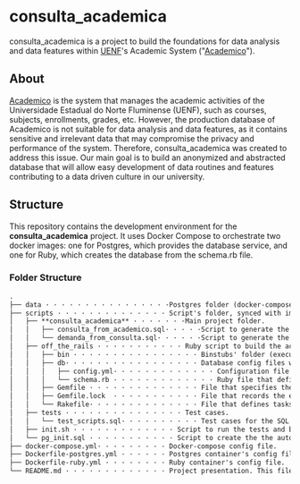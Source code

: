 # consulta_academica

consulta_academica is a project to build the foundations for data analysis and data features within [UENF][uenf_url]'s Academic System ("[Academico][academico_url]").

## About

[Academico][academico_url] is the system that manages the academic activities of the Universidade Estadual do Norte Fluminense (UENF), such as courses, subjects, enrollments, grades, etc. However, the production database of Academico is not suitable for data analysis and data features, as it contains sensitive and irrelevant data that may compromise the privacy and performance of the system. Therefore, consulta_academica was created to address this issue. Our main goal is to build an anonymized and abstracted database that will allow easy development of data routines and features contributing to a data driven culture in our university. 


## Structure 

This repository contains the development environment for the **consulta_academica** project. It uses Docker Compose to orchestrate two docker images: one for Postgres, which provides the database service, and one for Ruby, which creates the database from the schema.rb file.

### Folder Structure
```md
.
├── data · · · · · · · · · · · · · · · ·Postgres folder (docker-compose volume).
├── scripts · · · · · · · · · · · · · · Script's folder, synced with images (docker-compose volume).
│   ├── **consulta_academica** · · · · · · ·Main project folder. 
│   │   ├── consulta_from_academico.sql· · · · ·Script to generate the `consulta` schema views.  
│   │   └── demanda_from_consulta.sql· · · · · ·Script to generate the `demanda` schema views.
│   ├── off_the_rails · · · · · · · · · · · Ruby script to build the academico_db database and tables from `schema.rb`.
│   │   ├── bin · · · · · · · · · · · · · · · · Binstubs' folder (executables around Ruby gems).
│   │   ├── db· · · · · · · · · · · · · · · · · Database config files within the Ruby script. 
│   │   │   ├── config.yml· · · · · · · · · · · · · Configuration file for database settings and options.
│   │   │   └── schema.rb · · · · · · · · · · · · · Ruby file that defines the structure of the Academico's db tables and columns.
│   │   ├── Gemfile · · · · · · · · · · · · · · File that specifies the gem dependencies for the project.
│   │   ├── Gemfile.lock  · · · · · · · · · · · File that records the exact versions of the gems installed for the project. 
│   │   └── Rakefile· · · · · · · · · · · · · · File that defines tasks to run with the rake command. 
│   ├── tests · · · · · · · · · · · · · · · Test cases. 
│   │   └── test_scripts.sql· · · · · · · · · · Test cases for the SQL scripts. 
│   ├── init.sh · · · · · · · · · · · · · Script to run the tests and build the databases. 
│   └── pg_init.sql · · · · · · · · · · · Script to create the the auto_academ role (used by the Ruby script)
├── docker-compose.yml· · · · · · · · · Docker-compose config file. 
├── Dockerfile-postgres.yml · · · · · · Postgres container's config file. 
├── Dockerfile-ruby.yml · · · · · · · · Ruby container's config file.
└── README.md · · · · · · · · · · · · · Project presentation. This file!  
```

[uenf_url]: https://uenf.br/
[academico_url]: https://academico.uenf.br/